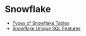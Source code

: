# Snowflake

- [Types of Snowflake Tables](https://github.com/b-knd/data-engineering-notes/blob/main/Snowflake/Tables.md)
- [Snowflake Unique SQL Features](https://github.com/b-knd/data-engineering-notes/blob/main/Snowflake/Unique%20SQL%20Features.md)
